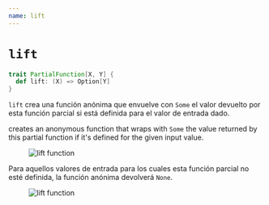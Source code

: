 ```yaml
---
name: lift
---
```


# `lift`

~~~ scala
trait PartialFunction[X, Y] {
  def lift: (X) => Option[Y]
}
~~~

`lift` crea una función anónima que envuelve con `Some` el valor devuelto por esta función parcial si está definida para el valor de entrada dado.

creates an anonymous function that wraps with `Some` the value returned by this partial function if it's defined for the given input value.

<figure class="diagram">
  <img src="../images/lift.svg" alt="lift function">
  <!-- <figcaption class="diagram-desc"></figcaption> -->
</figure>

Para aquellos valores de entrada para los cuales esta función parcial no esté definida, la función anónima devolverá `None`.

<figure class="diagram">
  <img src="../images/lift.2.svg" alt="lift function">
  <!-- <figcaption class="diagram-desc"></figcaption> -->
</figure>
